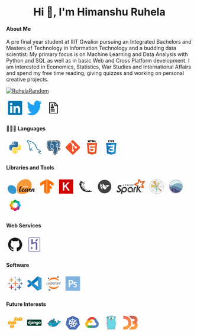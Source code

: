 <h1 align="center">Hi 👋, I'm Himanshu Ruhela</h1>

#### About Me

A pre final year student at IIIT Gwalior pursuing an Integrated Bachelors and Masters of Technology in Information Technology and a budding data scientist. My primary focus is on Machine Learning and Data Analysis with Python and SQL as well as in basic Web and Cross Platform development.
I am interested in Economics, Statistics, War Studies and International Affairs and spend my free time reading, giving quizzes and working on personal creative projects.

<p align="left"> <a href="https://twitter.com/RuhelaRandom" target="blank"><img src="https://img.shields.io/twitter/follow/RuhelaRandom?logo=twitter&style=for-the-badge" alt="RuhelaRandom" /></a> </p>

<a href="https://www.linkedin.com/in/himanshu-ruhela/">
<img src="https://raw.githubusercontent.com/verdantfire/verdantfire/main/assets/linkedin_icon.svg"  height="40"  style="vertical-align:down; margin:4px"></a>
<a href="https://www.twitter.com/RuhelaRandom"><img src="https://raw.githubusercontent.com/verdantfire/verdantfire/main/assets/twitter_icon.svg" height="40" style="vertical-align:down; margin:4px"></a>
<a href="https://bit.ly/HimanshuRuhela0621"><img  src="https://raw.githubusercontent.com/verdantfire/verdantfire/main/assets/resume_icon.png"  height="40"  style="vertical-align:down; margin:4px"></a>
 <!--&nbsp; <a href="mailto:himanshuruhela013@gmail.com"> <img src="https://img.icons8.com/fluent/48/000000/gmail.png" width="3.5%"/>-->


#### 👨🏻‍💻 Languages <br />
<p align="left">
  <img src="https://raw.githubusercontent.com/verdantfire/verdantfire/main/assets/python_icon.svg" height="40" style="vertical-align:down; margin:4px">
  <!--<img src="https://raw.githubusercontent.com/verdantfire/verdantfire/main/assets/sql_icon.png" height="40" style="vertical-align:down; margin:4px">-->
  <img src="https://raw.githubusercontent.com/verdantfire/verdantfire/main/assets/mysql_icon.svg" height="40" style="vertical-align:down; margin:4px">
<img src="https://raw.githubusercontent.com/verdantfire/verdantfire/main/assets/postgresql_icon.svg" height="40" style="vertical-align:down; margin:4px">
<img src="https://raw.githubusercontent.com/verdantfire/verdantfire/main/assets/git_icon.svg" height="40" style="vertical-align:down; margin:4px">
<img src="https://raw.githubusercontent.com/verdantfire/verdantfire/main/assets/html5_icon.svg" height="40" style="vertical-align:down; margin:4px">
<img src="https://raw.githubusercontent.com/verdantfire/verdantfire/main/assets/css3_icon.svg" height="40" style="vertical-align:down; margin:4px">
</p>

#### Libraries and Tools
<p align="left">
<img src="https://raw.githubusercontent.com/verdantfire/verdantfire/main/assets/scikit_learn_icon.svg" height="40" style="vertical-align:down; margin:4px">
<img src="https://raw.githubusercontent.com/verdantfire/verdantfire/main/assets/tensorflow_icon.svg" height="40" style="vertical-align:down; margin:4px">
<img src="https://raw.githubusercontent.com/verdantfire/verdantfire/main/assets/keras_icon.svg" height="40" style="vertical-align:down; margin:4px">

<img src="https://raw.githubusercontent.com/verdantfire/verdantfire/main/assets/flask_icon.svg" height="40" style="vertical-align:down; margin:4px">
<img src="https://raw.githubusercontent.com/verdantfire/verdantfire/main/assets/kivy_icon.png" height="40" style="vertical-align:down; margin:4px">

<img src="https://raw.githubusercontent.com/verdantfire/verdantfire/main/assets/apache_spark_icon.svg" height="40" style="vertical-align:down; margin:4px">

<img src="https://raw.githubusercontent.com/verdantfire/verdantfire/main/assets/matplotlib_icon.svg" height="40" style="vertical-align:down; margin:4px">
<img src="https://raw.githubusercontent.com/verdantfire/verdantfire/main/assets/seaborn_icon.svg" height="40" style="vertical-align:down; margin:4px">
<img src="https://raw.githubusercontent.com/verdantfire/verdantfire/main/assets/bokeh_icon.png" height="40" style="vertical-align:down; margin:4px">

</p>

#### Web Services
<p align="left">
<img src="https://raw.githubusercontent.com/verdantfire/verdantfire/main/assets/github_icon.svg" height="40" style="vertical-align:down; margin:4px">
<img src="https://raw.githubusercontent.com/verdantfire/verdantfire/main/assets/heroku_icon.svg" height="40" style="vertical-align:down; margin:4px">

</p>

#### Software
<p align='left'>
<img src="https://raw.githubusercontent.com/verdantfire/verdantfire/main/assets/tableau_icon.svg" height="40" style="vertical-align:down; margin:4px">
<img src="https://raw.githubusercontent.com/verdantfire/verdantfire/main/assets/vscode_icon.svg" height="40" style="vertical-align:down; margin:4px">
<img src="https://raw.githubusercontent.com/verdantfire/verdantfire/main/assets/jupyter_icon.svg" height="40" style="vertical-align:down; margin:4px">
<img src="https://raw.githubusercontent.com/verdantfire/verdantfire/main/assets/photoshop_icon.svg" height="40" style="vertical-align:down; margin:4px">
</p>

#### Future Interests
<p align="left">
<img src="https://raw.githubusercontent.com/verdantfire/verdantfire/main/assets/amazonwebservices_icon.svg" height="40" style="vertical-align:down; margin:4px">
<img src="https://raw.githubusercontent.com/verdantfire/verdantfire/main/assets/django_icon.svg" height="40" style="vertical-align:down; margin:4px">
<img src="https://raw.githubusercontent.com/verdantfire/verdantfire/main/assets/docker_icon.svg" height="40" style="vertical-align:down; margin:4px">
<img src="https://raw.githubusercontent.com/verdantfire/verdantfire/main/assets/kubernetes_icon.svg" height="40" style="vertical-align:down; margin:4px">
<img src="https://raw.githubusercontent.com/verdantfire/verdantfire/main/assets/googlecloud_icon.svg" height="40" style="vertical-align:down; margin:4px">
<img src="https://raw.githubusercontent.com/verdantfire/verdantfire/main/assets/go_icon.svg" height="40" style="vertical-align:down; margin:4px">
<img src="https://raw.githubusercontent.com/verdantfire/verdantfire/main/assets/d3js_icon.svg" height="40" style="vertical-align:down; margin:4px">

</p>

<!--##### Interests
<p align='left'>
MUN : <img src="https://raw.githubusercontent.com/verdantfire/verdantfire/main/assets/un_icon.svg" height="40" style="vertical-align:down; margin:4px">
Case Study : <img src="https://raw.githubusercontent.com/verdantfire/verdantfire/main/assets/case_study_icon.png" height="40" style="vertical-align:down; margin:4px">
Insight Generation : <img src="https://raw.githubusercontent.com/verdantfire/verdantfire/main/assets/insight_icon.png" height="40" style="vertical-align:down; margin:4px">
Research : <img src="https://raw.githubusercontent.com/verdantfire/verdantfire/main/assets/research_icon.png" height="40" style="vertical-align:down; margin:4px">
War Studies and Military History : 
Writing : <img src="https://raw.githubusercontent.com/verdantfire/verdantfire/main/assets/writing_icon.png" height="40" style="vertical-align:down; margin:4px">

</p>

<img src="https://raw.githubusercontent.com/verdantfire/verdantfire/main/assets/cplusplus_icon.svg" height="40" style="vertical-align:down; margin:4px">
<img src="https://raw.githubusercontent.com/verdantfire/verdantfire/main/assets/c_icon.svg" height="40" style="vertical-align:down; margin:4px">
<img src="https://raw.githubusercontent.com/verdantfire/verdantfire/main/assets/facebook_icon.svg" height="40" style="vertical-align:down; margin:4px">
<img src="https://raw.githubusercontent.com/verdantfire/verdantfire/main/assets/firefox_icon.svg" height="40" style="vertical-align:down; margin:4px">
<img src="https://raw.githubusercontent.com/verdantfire/verdantfire/main/assets/google_icon.svg" height="40" style="vertical-align:down; margin:4px">
<img src="https://raw.githubusercontent.com/verdantfire/verdantfire/main/assets/linux_icon.svg" height="40" style="vertical-align:down; margin:4px">
<img src="https://raw.githubusercontent.com/verdantfire/verdantfire/main/assets/ubuntu_icon.svg" height="40" style="vertical-align:down; margin:4px">-->

      